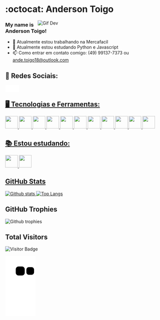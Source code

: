 # :octocat: Anderson Toigo

<img src="https://c.tenor.com/f-nICqWLnrQAAAAC/programmer-cycle.gif" min-width="400px" max-width="400px" width="400px" align="right" alt="Gif Dev">

### My name is Anderson Toigo!
- 🔭 Atualmente estou trabalhando na Mercafacil</br>
- 🌱 Atualmente estou estudando Python e Javascript</br>
- 📫 Como entrar em contato comigo: (49) 99137-7373 ou ande.toigo18@outlook.com</br>


## 📱 Redes Sociais:
<a href="https://www.instagram.com/anderson_toigo" target="_blank"><img align="left" alt="Instagram" width="22px" src="https://github.com/Aakarsh-B/trying-repos/blob/master/insta.svg" />
<a href="https://www.linkedin.com/in/anderson-toigo-291919184" target="_blank"><img align="left" alt="LinkedIn" width="22px" src="https://github.com/Aakarsh-B/trying-repos/blob/master/linkedin.svg" />
  
</br>

  

## 🖥️ Tecnologias e Ferramentas:
<code><img src="https://cdn.jsdelivr.net/gh/devicons/devicon/icons/django/django-plain.svg" width="40" height="40" /></code>
<code><img src="https://cdn.jsdelivr.net/gh/devicons/devicon/icons/git/git-original-wordmark.svg" width="40" height="40" /></code>
<code><img src="https://cdn.jsdelivr.net/gh/devicons/devicon/icons/html5/html5-original-wordmark.svg" width="40" height="40" /></code>
<code><img src="https://cdn.jsdelivr.net/gh/devicons/devicon/icons/javascript/javascript-plain.svg" width="40" height="40" /></code>
<code><img src="https://cdn.jsdelivr.net/gh/devicons/devicon/icons/postgresql/postgresql-original-wordmark.svg" width="40" height="40" /></code>
<code><img src="https://cdn.jsdelivr.net/gh/devicons/devicon/icons/python/python-original-wordmark.svg" width="40" height="40" /></code>
<code><img src="https://cdn.jsdelivr.net/gh/devicons/devicon/icons/unrealengine/unrealengine-original-wordmark.svg" width="40" height="40" /></code>
<code><img src="https://cdn.jsdelivr.net/gh/devicons/devicon/icons/vscode/vscode-original-wordmark.svg" width="40" height="40" /></code>
<code><img src="https://cdn.jsdelivr.net/gh/devicons/devicon/icons/bootstrap/bootstrap-plain-wordmark.svg" width="40" height="40" /></code>
<code><img src="https://cdn.jsdelivr.net/gh/devicons/devicon/icons/css3/css3-original-wordmark.svg" width="40" height="40" /></code>
<code><img src="https://cdn.jsdelivr.net/gh/devicons/devicon/icons/photoshop/photoshop-line.svg" width="40" height="40" /></code>



## 📚 Estou estudando:
<code><img src="https://cdn.jsdelivr.net/gh/devicons/devicon/icons/javascript/javascript-plain.svg" width="40" height="40" /></code>
<code><img src="https://cdn.jsdelivr.net/gh/devicons/devicon/icons/python/python-original-wordmark.svg" width="40" height="40" /></code>



## GitHub Stats
![Github stats](https://github-readme-stats.vercel.app/api?username=AndersonToigo&hide=issues&theme=gruvbox&show_icons=true&hide_border=false&count_private=true&include_all_commits=true&line_height=24.5)
[![Top Langs](https://github-readme-stats.vercel.app/api/top-langs/?username=AndersonToigo&layout=compact&theme=gruvbox&langs_count=6)](https://github.com/AndersonToigo/AndersonToigo)


  
## GitHub Trophies
![Github trophies](https://github-profile-trophy.vercel.app/?username=AndersonToigo&theme=dracula)


  
## Total Visitors
![Visitor Badge](https://visitor-badge.laobi.icu/badge?page_id=AndersonToigo.AndersonToigo)

![Snake animation](https://github.com/AndersonToigo/AndersonToigo/blob/output/github-contribution-grid-snake.svg)
